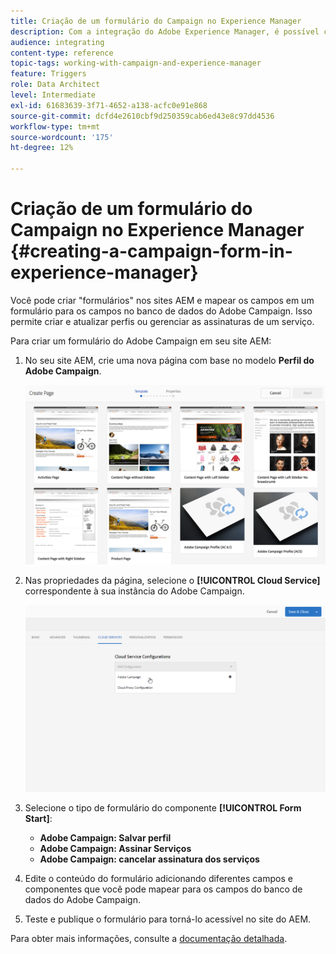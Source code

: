 ```yaml
---
title: Criação de um formulário do Campaign no Experience Manager
description: Com a integração do Adobe Experience Manager, é possível criar formulários diretamente no AEM para criar e atualizar perfis ou gerenciar assinaturas.
audience: integrating
content-type: reference
topic-tags: working-with-campaign-and-experience-manager
feature: Triggers
role: Data Architect
level: Intermediate
exl-id: 61683639-3f71-4652-a138-acfc0e91e868
source-git-commit: dcfd4e2610cbf9d250359cab6ed43e8c97dd4536
workflow-type: tm+mt
source-wordcount: '175'
ht-degree: 12%

---
```


# Criação de um formulário do Campaign no Experience Manager {#creating-a-campaign-form-in-experience-manager}

Você pode criar &quot;formulários&quot; nos sites AEM e mapear os campos em um formulário para os campos no banco de dados do Adobe Campaign. Isso permite criar e atualizar perfis ou gerenciar as assinaturas de um serviço.

Para criar um formulário do Adobe Campaign em seu site AEM:

1. No seu site AEM, crie uma nova página com base no modelo **Perfil do Adobe Campaign**.

   ![](assets/aem_content_forms.png)

1. Nas propriedades da página, selecione o **[!UICONTROL Cloud Service]** correspondente à sua instância do Adobe Campaign.

   ![](assets/aem_content_forms_2.png)

1. Selecione o tipo de formulário do componente **[!UICONTROL Form Start]**:

   * **Adobe Campaign: Salvar perfil**
   * **Adobe Campaign: Assinar Serviços**
   * **Adobe Campaign: cancelar assinatura dos serviços**

1. Edite o conteúdo do formulário adicionando diferentes campos e componentes que você pode mapear para os campos do banco de dados do Adobe Campaign.
1. Teste e publique o formulário para torná-lo acessível no site do AEM.

Para obter mais informações, consulte a [documentação detalhada](https://experienceleague.adobe.com/docs/experience-manager-65/authoring/aem-adobe-campaign/adobe-campaign-forms.html?lang=pt-BR).

